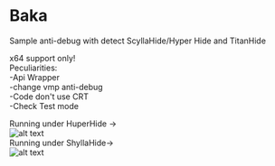 # Baka
Sample anti-debug with detect ScyllaHide/Hyper Hide and TitanHide

x64 support only!  
Peculiarities:  
-Api Wrapper  
-change vmp anti-debug  
-Code don't use CRT  
-Check Test mode
  
Running under HuperHide ->  
![alt text](https://github.com/LazyAhora/Baka/blob/main/HyperHide.png)  
Running under ShyllaHide->  
![alt text](https://github.com/LazyAhora/Baka/blob/main/ShyllaHide.png)  
